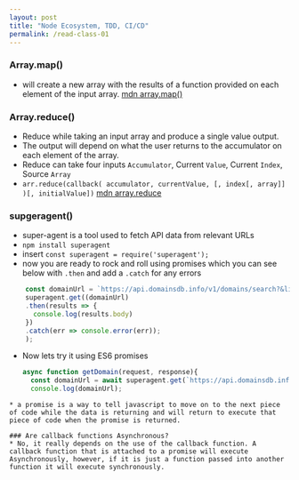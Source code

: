 ```yaml
---
layout: post
title: "Node Ecosystem, TDD, CI/CD"
permalink: /read-class-01
---
```


### Array.map()
  * will create a new array with the results of a function provided on each element of the input array.
  [mdn array.map()](https://developer.mozilla.org/en-US/docs/Web/JavaScript/Reference/Global_Objects/Array/map)
 
### Array.reduce()
  * Reduce while taking an input array and produce a single value output.
  * The output will depend on what the user returns to the accumulator on each element of the array.
  * Reduce can take four inputs `Accumulator`, Current `Value`, Current `Index`, Source `Array`
  * `arr.reduce(callback( accumulator, currentValue, [, index[, array]] )[, initialValue])`
  [mdn array.reduce](https://developer.mozilla.org/en-US/docs/Web/JavaScript/Reference/Global_Objects/Array/reduce)
### supgeragent()
  * super-agent is a tool used to fetch API data from relevant URLs
  * `npm install superagent`
  * insert `const superagent = require('superagent');`
  * now you are ready to rock and roll using promises which you can see below with `.then` and add a `.catch` for any errors
 
  ```javascript
      const domainUrl = `https://api.domainsdb.info/v1/domains/search?&limit=5&country=us&domain=keyword`;
      superagent.get((domainUrl)
      .then(results => {
        console.log(results.body)
      })
      .catch(err => console.error(err));
      );
  ```
  * Now lets try it using ES6 promises 
    ```javascript
    async function getDomain(request, response){
      const domainUrl = await superagent.get(`https://api.domainsdb.info/v1/domains/search?&limit=5&country=us&domain=keyword`);
      console.log(domainUrl);
  ```
  * a promise is a way to tell javascript to move on to the next piece of code while the data is returning and will return to execute that piece of code when the promise is returned.
 
### Are callback functions Asynchronous?
* No, it really depends on the use of the callback function. A callback function that is attached to a promise will execute Asynchronously, however, if it is just a function passed into another function it will execute synchronously. 